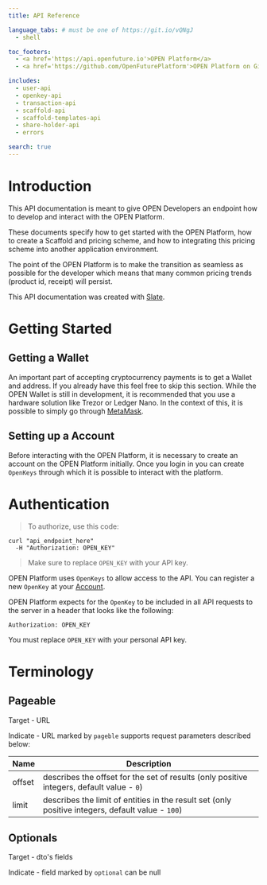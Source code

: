 ```yaml
---
title: API Reference

language_tabs: # must be one of https://git.io/vQNgJ
  - shell

toc_footers:
  - <a href='https://api.openfuture.io'>OPEN Platform</a>
  - <a href='https://github.com/OpenFuturePlatform'>OPEN Platform on GitHub</a>

includes:
  - user-api
  - openkey-api
  - transaction-api
  - scaffold-api
  - scaffold-templates-api
  - share-holder-api
  - errors

search: true
---
```


# Introduction

This API documentation is meant to give OPEN Developers an endpoint how to develop and interact with the OPEN Platform.

These documents specify how to get started with the OPEN Platform, how to create a Scaffold and pricing scheme, and how to integrating this pricing scheme into another application environment.

The point of the OPEN Platform is to make the transition as seamless as possible for the developer which means that many common pricing trends (product id, receipt) will persist.

This API documentation was created with [Slate](https://github.com/lord/slate).

# Getting Started

## Getting a Wallet

An important part of accepting cryptocurrency payments is to get a Wallet and address. If you already have this feel free to skip this section. While the OPEN Wallet is still in development, it is recommended that you use a hardware solution like Trezor or Ledger Nano. In the context of this, it is possible to simply go through [MetaMask](https://metamask.io/).

## Setting up a Account

Before interacting with the OPEN Platform, it is necessary to create an account on the OPEN Platform initially. Once you login in you can create `OpenKeys` through which it is possible to interact with the platform.

# Authentication

> To authorize, use this code:

```shell
curl "api_endpoint_here"
  -H "Authorization: OPEN_KEY"
```

> Make sure to replace `OPEN_KEY` with your API key.

OPEN Platform uses `OpenKeys` to allow access to the API. You can register a new `OpenKey` at your [Account](https://api.openfuture.io).

OPEN Platform expects for the `OpenKey` to be included in all API requests to the server in a header that looks like the following:

`Authorization: OPEN_KEY`

<aside class="notice">
You must replace <code>OPEN_KEY</code> with your personal API key.
</aside>

# Terminology

## Pageable

Target - URL

Indicate - URL marked by `pageble` supports request parameters described below:

Name | Description
---- | -----------
offset | describes the offset for the set of results (only positive integers, default value - `0`)
limit | describes the limit of entities in the result set (only positive integers, default value - `100`)

## Optionals

Target - dto's fields

Indicate - field marked by `optional` can be null

